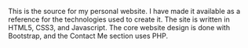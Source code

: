 This is the source for my personal website. I have made it available as a reference for the technologies used to create it. The site is written in HTML5, CSS3, and Javascript. The core website design is done with Bootstrap, and the Contact Me section uses PHP. 
